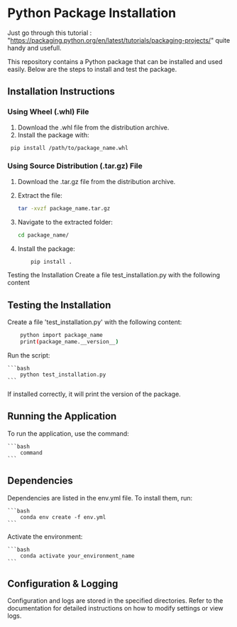# Python Package Installation

Just go through this tutorial : "https://packaging.python.org/en/latest/tutorials/packaging-projects/" quite handy and usefull.

This repository contains a Python package that can be installed and used easily. Below are the steps to install and test the package.

## Installation Instructions
### Using Wheel (.whl) File
1. Download the .whl file from the distribution archive.
2. Install the package with:

  ```bash
   pip install /path/to/package_name.whl
   ```

### Using Source Distribution (.tar.gz) File
1. Download the .tar.gz file from the distribution archive.
2. Extract the file:
    ```bash
    tar -xvzf package_name.tar.gz
    ```

3. Navigate to the extracted folder:
    ```bash
    cd package_name/
    ```

4. Install the package:
    ```bash
        pip install .
    ```

Testing the Installation
Create a file test_installation.py with the following content

## Testing the Installation
Create a file 'test_installation.py' with the following content:
```bash
    python import package_name
    print(package_name.__version__)
```

Run the script:

    ```bash
        python test_installation.py
    ```

If installed correctly, it will print the version of the package.

## Running the Application
To run the application, use the command:

    ```bash
        command
    ```

## Dependencies
Dependencies are listed in the env.yml file. To install them, run:

    ```bash
        conda env create -f env.yml
    ```

Activate the environment:

    ```bash
        conda activate your_environment_name
    ```

## Configuration & Logging
Configuration and logs are stored in the specified directories. Refer to the documentation for detailed instructions on how to modify settings or view logs.



